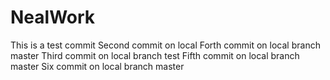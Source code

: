 # NealWork
This is a test commit
Second commit on local
Forth commit on local branch master
Third commit on local branch test
Fifth commit on local branch master
Six commit on local branch master
